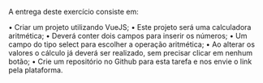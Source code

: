 A entrega deste exercício consiste em:

• Criar um projeto utilizando VueJS;
• Este projeto será uma calculadora aritmética;
• Deverá conter dois campos para inserir os números;
• Um campo do tipo select para escolher a operação aritmética;
• Ao alterar os valores o cálculo já deverá ser realizado, sem precisar clicar em nenhum botão;
• Crie um repositório no Github para esta tarefa e nos envie o link pela plataforma. 